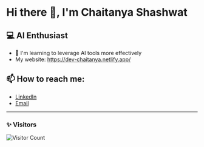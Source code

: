 # Hi there 👋, I'm Chaitanya Shashwat

## 💻 AI Enthusiast

- 🌱 I'm learning to leverage AI tools more effectively
- My website: https://dev-chaitanya.netlify.app/

## 📫 How to reach me:
- [LinkedIn](https://www.linkedin.com/in/chaitanya-shashwat/)
- [Email](mailto:chaitanya@cpcmail.in)

---

### ✨ Visitors
![Visitor Count](https://profile-counter.glitch.me/Chaitanya-cpc/count.svg)

